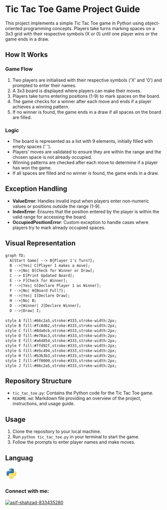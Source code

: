 <h1>Tic Tac Toe Game Project Guide</h1>

This project implements a simple Tic Tac Toe game in Python using object-oriented programming concepts. Players take turns marking spaces on a 3x3 grid with their respective symbols (X or 0) until one player wins or the game ends in a draw.

## How It Works

### Game Flow

1. Two players are initialised with their respective symbols ('X' and '0') and prompted to enter their names.
2. A 3x3 board is displayed where players can make their moves.
3. Players take turns entering positions (1-9) to mark spaces on the board.
4. The game checks for a winner after each move and ends if a player achieves a winning pattern.
5. If no winner is found, the game ends in a draw if all spaces on the board are filled.

### Logic

- The board is represented as a list with 9 elements, initially filled with empty spaces (' ').
- Players' moves are validated to ensure they are within the range and the chosen space is not already occupied.
- Winning patterns are checked after each move to determine if a player has won the game.
- If all spaces are filled and no winner is found, the game ends in a draw.

## Exception Handling

- **ValueError**: Handles invalid input when players enter non-numeric values or positions outside the range (1-9).
- **IndexError**: Ensures that the position entered by the player is within the valid range for accessing the board.
- **OccupiedPositionError**: Custom exception to handle cases where players try to mark already occupied spaces.

## Visual Representation

```mermaid
graph TD;
  A[Start Game] --> B{Player 1's Turn?};
  B -->|Yes| C[Player 1 makes a move];
  B -->|No| D[Check for Winner or Draw];
  C --> E[Print Updated Board];
  E --> F[Check for Winner];
  F -->|Yes| G[Declare Player 1 as Winner];
  F -->|No| H{Board Full?};
  H -->|Yes| I[Declare Draw];
  H -->|No| B;
  D -->|Winner| J[Declare Winner];
  D -->|Draw| I;

style A fill:#66c2a5,stroke:#333,stroke-width:2px;
style B fill:#fc8d62,stroke:#333,stroke-width:2px;
style C fill:#8da0cb,stroke:#333,stroke-width:2px;
style D fill:#e78ac3,stroke:#333,stroke-width:2px;
style E fill:#a6d854,stroke:#333,stroke-width:2px;
style F fill:#ffd92f,stroke:#333,stroke-width:2px;
style G fill:#e5c494,stroke:#333,stroke-width:2px;
style H fill:#b3b3b3,stroke:#333,stroke-width:2px;
style I fill:#ff0000,stroke:#333,stroke-width:2px;
style J fill:#66c2a5,stroke:#333,stroke-width:2px;
```

## Repository Structure

- `tic_tac_toe.py`: Contains the Python code for the Tic Tac Toe game.
- `README.md`: Markdown file providing an overview of the project, instructions, and usage guide.

## Usage

1. Clone the repository to your local machine.
2. Run `python tic_tac_toe.py` in your terminal to start the game.
3. Follow the prompts to enter player names and make moves.

<h2 align="left">Languag</h2>
<p align="left"> <a href="https://www.python.org" target="_blank" rel="noreferrer"> <img src="https://raw.githubusercontent.com/devicons/devicon/master/icons/python/python-original.svg" alt="python" width="40" height="40"/> </a> </p>
</p>

<h3 align="left">Connect with me:</h3>
<p align="left">
<a href="https://linkedin.com/in/asif-shahzad-833435280" target="blank"><img align="center" src="https://raw.githubusercontent.com/rahuldkjain/github-profile-readme-generator/master/src/images/icons/Social/linked-in-alt.svg" alt="asif-shahzad-833435280" height="30" width="40" /></a>
</p>
